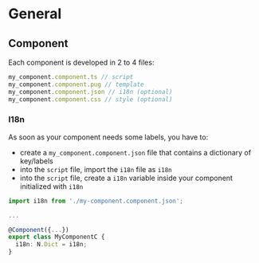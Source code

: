 # General

## Component

Each component is developed in 2 to 4 files:

```ts
my_component.component.ts // script
my_component.component.pug // template
my_component.component.json // i18n (optional)
my_component.component.css // style (optional)
```

### I18n

As soon as your component needs some labels, you have to:

- create a `my_component.component.json` file that contains a dictionary of key/labels
- into the `script` file, import the `i18n` file as `i18n`
- into the `script` file, create a `i18n` variable inside your component initialized with `i18n`

```ts
import i18n from './my-component.component.json';

...

@Component({...})
export class MyComponentC {
  i18n: N.Dict = i18n;
}
```